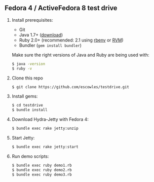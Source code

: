 Fedora 4 / ActiveFedora 8 test drive
------------------------------------

1. Install prerequisites:
   * Git
   * Java 1.7+ ([download](http://www.oracle.com/technetwork/java/javase/downloads/index.html))
   * Ruby 2.0+ (recommended: 2.1 using [rbenv](https://github.com/sstephenson/rbenv) or [RVM](http://rvm.io/))
   * Bundler (`gem install bundler`)

   Make sure the right versions of Java and Ruby are being used with:
   ```sh
   $ java -version
   $ ruby -v
   ```

2. Clone this repo
   ```sh
   $ git clone https://github.com/escowles/testdrive.git
   ```

3. Install gems:
    ```sh
    $ cd testdrive
    $ bundle install
    ```

4. Download Hydra-Jetty with Fedora 4:
   ```sh
   $ bundle exec rake jetty:unzip
   ```

5. Start Jetty:
   ```sh
   $ bundle exec rake jetty:start
   ```

6. Run demo scripts:
   ```sh
   $ bundle exec ruby demo1.rb
   $ bundle exec ruby demo2.rb
   $ bundle exec ruby demo3.rb
   ```
